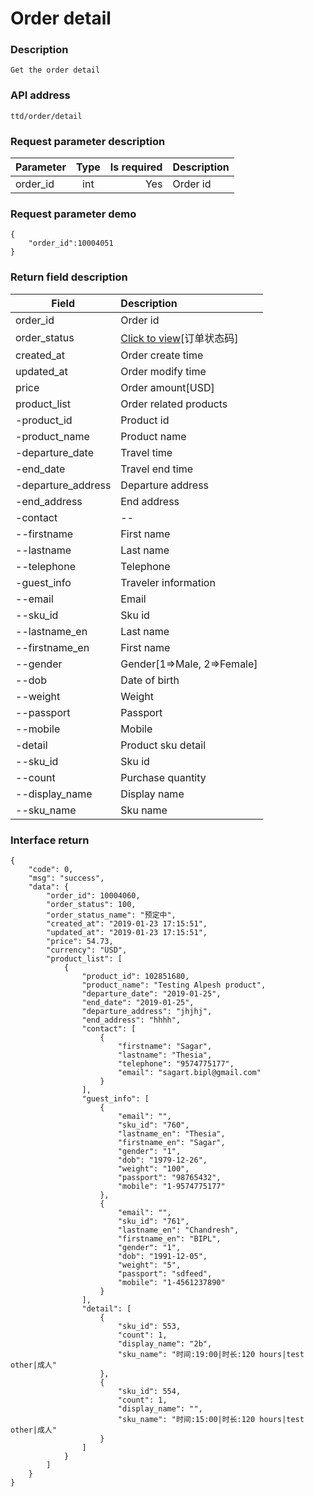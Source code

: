 # Order detail

### Description

    Get the order detail

### API address

    ttd/order/detail

### Request parameter description

| Parameter           | Type          | Is required | Description             |
| ------------------- |:-------------:| -----------:| :-----------------------|
| order_id                | int           |     Yes      |   Order id         |


### Request parameter demo

	{
    	"order_id":10004051
    }

### Return field description

| Field                             |     Description                                   |
| -------------------               |  :-----------------------                         |
| order_id                          |     Order id                             |
| order_status                      |     [Click to view](../../../README.md)[订单状态码]                             |
| created_at                        |     Order create time                                  |
| updated_at                        |     Order modify time                            |
| price                             |     Order amount[USD]           |
| product_list                      |     Order related products                            |
| -product_id                       |     Product id               |
| -product_name                     |     Product name                                |
| -departure_date                   |     Travel time                           |
| -end_date                         |     Travel end time                                |
| -departure_address                |     Departure address                          |
| -end_address                      |     End address                          |
| -contact                          |     --                                            |
| --firstname                       |     First name                                  |
| --lastname                        |     Last name                                  |
| --telephone                       |     Telephone                                  |
| -guest_info                       |     Traveler information                                            |
| --email                           |     Email                                            |
| --sku_id                          |     Sku id                                            |
| --lastname_en                     |     Last name                                            |
| --firstname_en                    |     First name                                            |
| --gender                          |     Gender[1=>Male, 2=>Female]                                            |
| --dob                             |     Date of birth                                            |
| --weight                          |     Weight                                            |
| --passport                        |     Passport                                            |
| --mobile                          |     Mobile                                            |
| -detail                           |     Product sku detail                                  |
| --sku_id                          |     Sku id                                  |
| --count                           |     Purchase quantity                      |
| --display_name                    |     Display name                      |
| --sku_name                        |     Sku name                      |


### Interface return

	{
        "code": 0,
        "msg": "success",
        "data": {
            "order_id": 10004060,
            "order_status": 100,
            "order_status_name": "预定中",
            "created_at": "2019-01-23 17:15:51",
            "updated_at": "2019-01-23 17:15:51",
            "price": 54.73,
            "currency": "USD",
            "product_list": [
                {
                    "product_id": 102851680,
                    "product_name": "Testing Alpesh product",
                    "departure_date": "2019-01-25",
                    "end_date": "2019-01-25",
                    "departure_address": "jhjhj",
                    "end_address": "hhhh",
                    "contact": [
                        {
                            "firstname": "Sagar",
                            "lastname": "Thesia",
                            "telephone": "9574775177",
                            "email": "sagart.bipl@gmail.com"
                        }
                    ],
                    "guest_info": [
                        {
                            "email": "",
                            "sku_id": "760",
                            "lastname_en": "Thesia",
                            "firstname_en": "Sagar",
                            "gender": "1",
                            "dob": "1979-12-26",
                            "weight": "100",
                            "passport": "98765432",
                            "mobile": "1-9574775177"
                        },
                        {
                            "email": "",
                            "sku_id": "761",
                            "lastname_en": "Chandresh",
                            "firstname_en": "BIPL",
                            "gender": "1",
                            "dob": "1991-12-05",
                            "weight": "5",
                            "passport": "sdfeed",
                            "mobile": "1-4561237890"
                        }
                    ],
                    "detail": [
                        {
                            "sku_id": 553,
                            "count": 1,
                            "display_name": "2b",
                            "sku_name": "时间:19:00|时长:120 hours|test other|成人"
                        },
                        {
                            "sku_id": 554,
                            "count": 1,
                            "display_name": "",
                            "sku_name": "时间:15:00|时长:120 hours|test other|成人"
                        }
                    ]
                }
            ]
        }
    }


